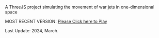 A ThreeJS project simulating the movement of war jets in one-dimensional space

MOST RECENT VERSION: [Please Click here to Play](https://rawcdn.githack.com/alperenbutun/free-project/f99d1a2/index.html)

Last Update: 2024, March.
